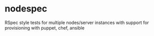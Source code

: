 nodespec
========

RSpec style tests for multiple nodes/server instances with support for provisioning with puppet, chef, ansible